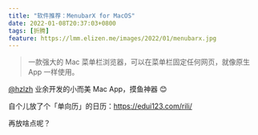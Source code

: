 ```yaml
---
title: "软件推荐：MenubarX for MacOS"
date: 2022-01-08T20:37:03+0800
tags: [折腾]
feature: https://lmm.elizen.me/images/2022/01/menubarx.jpg
---
```


> 一款强大的 Mac 菜单栏浏览器，可以在菜单栏固定任何网页，就像原生 App 一样使用。

[@hzlzh](https://github.com/hzlzh) 业余开发的小而美 Mac App，摸鱼神器 😊

<!--more-->

自个儿放了个「单向历」的日历：<https://edui123.com/rili/>

再放啥点呢？